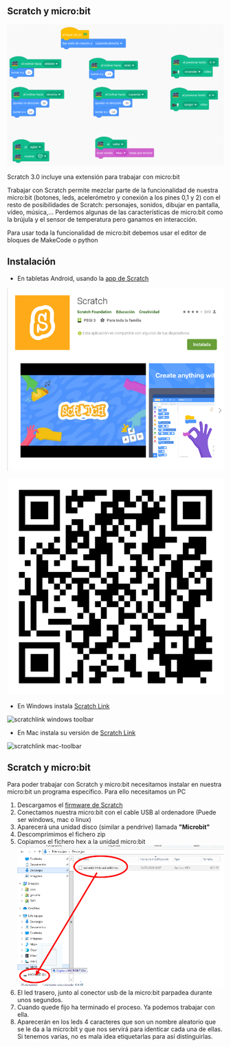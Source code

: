 ## Scratch y micro:bit

![ProgramamicrobitVideo.png](./images/ProgramamicrobitVideo.png)


Scratch 3.0 incluye una extensión para trabajar con micro:bit

Trabajar con Scratch permite mezclar parte de la funcionalidad de nuestra micro:bit (botones, leds, acelerómetro y conexión a los pines 0,1 y 2) con el resto de posibilidades de Scratch: personajes, sonidos, dibujar en pantalla, vídeo, música,...
Perdemos algunas de las características de micro:bit como la brújula y el sensor de temperatura pero ganamos en interacción.

Para usar toda la funcionalidad de micro:bit debemos usar el editor de bloques de MakeCode o python

## Instalación

* En tabletas Android, usando la [app de Scratch](https://play.google.com/store/apps/details?id=org.scratch)

![AppScratch.png](./images/AppScratch.png)

![images/qr-code_appScratch.png](./images/qr-code_appScratch.png)

* En Windows instala [Scratch Link](https://downloads.scratch.mit.edu/link/windows.zip)

![scratchlink windows toolbar](https://scratch.mit.edu/images/scratchlink/windows-toolbar.png)

* En Mac instala su versión de [Scratch Link](https://downloads.scratch.mit.edu/link/mac.zip)

![scratchlink mac-toolbar](https://scratch.mit.edu/images/scratchlink/mac-toolbar.png)

## Scratch y micro:bit

Para poder trabajar con Scratch y micro:bit necesitamos instalar en nuestra micro:bit un programa específico. Para ello necesitamos un PC

1. Descargamos el [firmware de Scratch](https://downloads.scratch.mit.edu/microbit/scratch-microbit-1.1.0.hex.zip)
1. Conectamos nuestra micro:bit con el cable USB al ordenadore (Puede ser windows, mac o linux)
1. Aparecerá una unidad disco (similar a pendrive) llamada **"Microbit"**
1. Descomprimimos el fichero zip
1. Copiamos el fichero hex a la unidad micro:bit
![CopiarFicheroHex.png](./images/CopiarFicheroHex.png)
1. El led trasero, junto al conector usb de la micro:bit parpadea durante unos segundos.
1. Cuando quede fijo ha terminado el proceso. Ya podemos trabajar con ella.
1. Aparecerán en los leds 4 caracteres que son un nombre aleatorio que se le da a la micro:bit y que nos servirá para identicar cada una de ellas. Si tenemos varias, no es mala idea etiquetarlas para así distinguirlas.